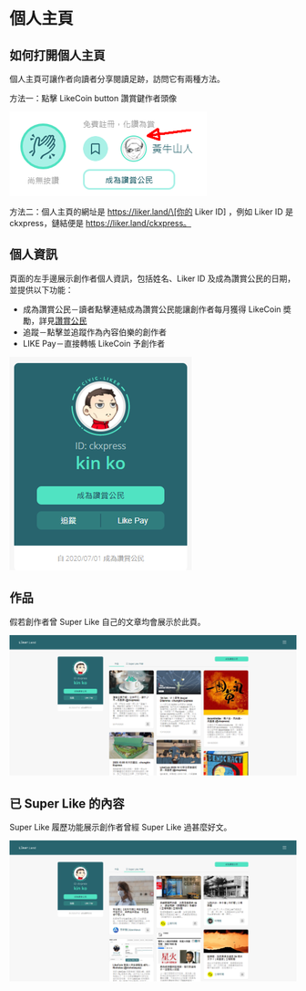 # 個人主頁

## 如何打開個人主頁

個人主頁可讓作者向讀者分享閱讀足跡，訪問它有兩種方法。

方法一：點擊 LikeCoin button 讚賞鍵作者頭像

![](../../.gitbook/assets/super-like-reader-4.png)

方法二：個人主頁的網址是 https://liker.land/\[你的 Liker ID\] ，例如 Liker ID 是 ckxpress，鏈結便是 https://liker.land/ckxpress。

## 個人資訊

頁面的左手邊展示創作者個人資訊，包括姓名、Liker ID 及成為讚賞公民的日期，並提供以下功能：

* 成為讚賞公民－讀者點擊連結成為讚賞公民能讓創作者每月獲得 LikeCoin 奬勵，詳見[讚賞公民](https://docs.like.co/v/zh/user-guide/civic-liker)
* 追蹤－點擊並追蹤作為內容伯樂的創作者
* LIKE Pay－直接轉帳 LikeCoin 予創作者

![](../../.gitbook/assets/portfolio-page-3.png)

## 作品

假若創作者曾 Super Like 自己的文章均會展示於此頁。

![](../../.gitbook/assets/portfolio-page-1.png)

## 已 Super Like 的內容

Super Like 履歷功能展示創作者曾經 Super Like 過甚麼好文。

![](../../.gitbook/assets/portfolio-page-2.png)

